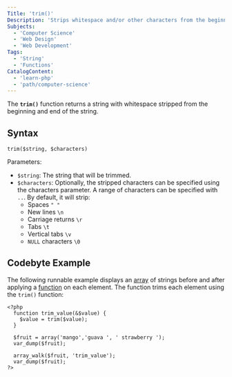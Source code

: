 ```yaml
---
Title: 'trim()'
Description: 'Strips whitespace and/or other characters from the beginning and end of a string.'
Subjects:
  - 'Computer Science'
  - 'Web Design'
  - 'Web Development'
Tags:
  - 'String'
  - 'Functions'
CatalogContent:
  - 'learn-php'
  - 'path/computer-science'
---
```


The **`trim()`** function returns a string with whitespace stripped from the beginning and end of the string.

## Syntax

```pseudo
trim($string, $characters)
```

Parameters:

- `$string`: The string that will be trimmed.
- `$characters`: Optionally, the stripped characters can be specified using the characters parameter. A range of characters can be specified with `..`. By default, it will strip:
  - Spaces `" "`
  - New lines `\n`
  - Carriage returns `\r`
  - Tabs `\t`
  - Vertical tabs `\v`
  - `NULL` characters `\0`

## Codebyte Example

The following runnable example displays an [array](https://www.codecademy.com/resources/docs/php/arrays) of strings before and after applying a [function](https://www.codecademy.com/resources/docs/php/functions) on each element. The function trims each element using the `trim()` function:

```codebyte/php
<?php
  function trim_value(&$value) {
    $value = trim($value);
  }

  $fruit = array('mango','guava ', ' strawberry ');
  var_dump($fruit);

  array_walk($fruit, 'trim_value');
  var_dump($fruit);
?>
```
